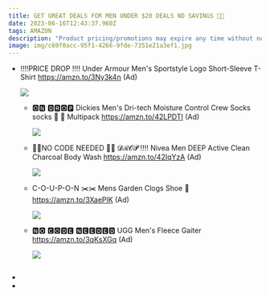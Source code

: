 ```yaml
---
title: GET GREAT DEALS FOR MEN UNDER $20 DEALS ND SAVINGS 💸💸
date: 2023-06-16T12:43:37.960Z
tags: AMAZON
description: "Product pricing/promotions may expire any time without notice. "
image: img/c69f0acc-95f1-4266-9fde-7351e21a3ef1.jpg
---
```

* ‼️‼️PRICE DROP ‼️‼️
  Under Armour Men's Sportstyle Logo Short-Sleeve T-Shirt
  https://amzn.to/3Ny3k4n (Ad)<!--StartFragment-->

  ![](https://m.media-amazon.com/images/I/715rxYtGhGL._AC_SL1500_.jpg)

  * 🅾🅽 🅳🆁🅾🅿
    Dickies Men's Dri-tech Moisture Control Crew Socks socks 🧦 🧦 Multipack
    https://amzn.to/42LPDTI (Ad)<!--StartFragment-->

    ![](https://m.media-amazon.com/images/I/A1anOWw13iL._AC_UL1500_.jpg)
  * 🚫🚫NO CODE NEEDED 🚫🚫
    𝓓ℛ𝓞𝓟 ‼️‼️
    Nivea Men DEEP Active Clean Charcoal Body Wash
    https://amzn.to/42IqYzA (Ad)<!--StartFragment-->

    ![](https://m.media-amazon.com/images/I/81APIMD5vML._SL1500_.jpg)
  * C-O-U-P-O-N ✂️✂️
    Mens Garden Clogs Shoe 👟
    https://amzn.to/3XaePlK (Ad)<!--StartFragment-->

    ![](https://m.media-amazon.com/images/I/61Mg5W1cGiL._AC_UL1500_.jpg)
  * 🅽🅾 🅲🅾🅳🅴 🅽🅴🅴🅳🅴🅳
    UGG Men's Fleece Gaiter
    https://amzn.to/3qKsXGq (Ad)<!--StartFragment-->

    ![](https://m.media-amazon.com/images/I/81N3I7RNFhL._AC_UL1500_.jpg)

  ![]()
*
*